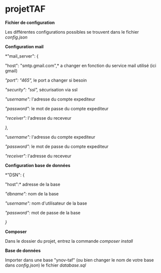 # projetTAF

**Fichier de configuration**

Les différentes configurations possibles se trouvent dans le fichier *config.json*

**Configuration mail**

*"mail_server": {

  "host": "smtp.gmail.com",* a changer en fonction du service mail utilisé (ici gmail)

  *"port": "465",* le port a changer si besoin

  *"security": "ssl",* sécurisation via ssl

  *"username":* l'adresse du compte expediteur

  *"password":* le mot de passe du compte expediteur

  *"receiver":* l'adresse du receveur

*},*


*"username":* l'adresse du compte expediteur

*"password":* le mot de passe du compte expediteur

*"receiver":* l'adresse du receveur

**Configuration base de données**

*"DSN": {

  "host":* adresse de la base

  *"dbname":* nom de la base

  *"username":* nom d'utilisateur de la base

  *"password":* mot de passe de la base
  
*}*

**Composer**

Dans le dossier du projet, entrez la commande *composer install*


**Base de données**

Importer dans une base "ynov-taf" (ou bien changer le nom de votre base dans *config.json*) le fichier *database.sql*
